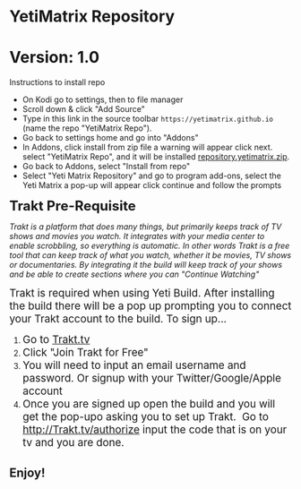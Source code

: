 # YetiMatrix Repository
# Version: 1.0

Instructions to install repo


<p align="left">
  <ul>
    <li>On Kodi go to settings, then to file manager</li>
    <li>Scroll down & click "Add Source"</li>
    <li>Type in this link in the source toolbar <code>https://yetimatrix.github.io</code> (name the repo "YetiMatrix Repo").</li>
    <li>Go back to settings home and go into "Addons"</li>
    <li>In Addons, click install from zip file a warning will appear click next. select "YetiMatrix Repo", and it will be installed <a href="repository.yetimatrix.zip">repository.yetimatrix.zip</a>.</li>
    <li>Go back to Addons, select "Install from repo"</li>
    <li>Select  "Yeti Matrix Repository" and go to program add-ons, select the Yeti Matrix a pop-up will appear click continue and follow the prompts</li>
    
                                       
  </ul>
</p>

<p><strong><span style="font-size: 18pt;">Trakt Pre-Requisite</span></strong></p>
<p><em>Trakt is a platform that does many things, but primarily keeps track of TV shows and movies you watch. It integrates with your media center to enable scrobbling, so everything is automatic. </em><em>In other words Trakt is a free tool that can keep track of what you watch, whether it be movies, TV shows or documentaries. By integrating it the build will keep track of your shows and be able to create sections where you can "Continue Watching"</em></p>
<p><em></em></p>
<p><span style="font-size: 14pt;">Trakt is required when using Yeti Build. After installing the build there will be a pop up prompting you to connect your Trakt account to the build. To sign up...</span></p>
<ol>
<li><span style="font-size: 14pt;">Go to <a href="Trakt.tv" title="Trakt" target="_blank" rel="noopener">Trakt.tv</a></span></li>
<li><span style="font-size: 14pt;">Click "Join Trakt for Free"</span></li>
<li><span style="font-size: 14pt;">You will need to input an email username and password. Or signup with your Twitter/Google/Apple account</span><span style="font-size: 14pt;"></span></li>
<li><span style="font-size: 14pt;">Once you are signed up open the build and you will get the pop-upo asking you to set up Trakt.&nbsp; Go to <a href="http://Trakt.tv/authorize" title="http://Trakt.tv/authorize" target="_blank" rel="noopener">http://Trakt.tv/authorize</a> input the code that is on your tv and you are done.</span></li>
</ol>



## Enjoy!
